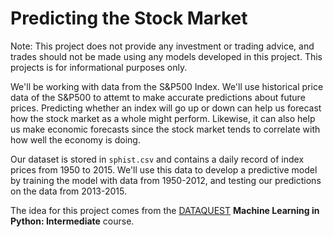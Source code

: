 # Predicting the Stock Market

Note: This project does not provide any investment or trading advice, and trades should not be made using any models developed in this project. This projects is for informational purposes only.

We'll be working with data from the S&P500 Index. We'll use historical price data of the S&P500 to attemt to make accurate predictions about future prices. Predicting whether an index will go up or down can help us forecast how the stock market as a whole might perform. Likewise, it can also help us make economic forecasts since the stock market tends to correlate with how well the economy is doing.

Our dataset is stored in `sphist.csv` and contains a daily record of index prices from 1950 to 2015. We'll use this data to develop a predictive model by training the model with data from 1950-2012, and testing our predictions on the data from 2013-2015.

The idea for this project comes from the [DATAQUEST](https://app.dataquest.io/) **Machine Learning in Python: Intermediate** course.
